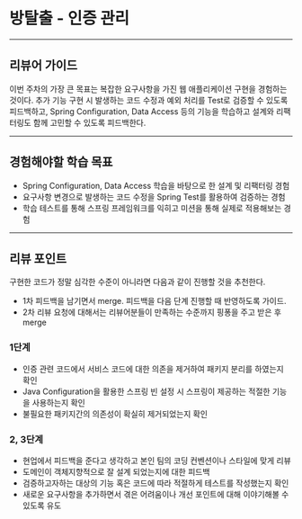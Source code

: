 # 방탈출 - 인증 관리

---
## 리뷰어 가이드
이번 주차의 가장 큰 목표는 복잡한 요구사항을 가진 웹 애플리케이션 구현을 경험하는 것이다.
추가 기능 구현 시 발생하는 코드 수정과 예외 처리를 Test로 검증할 수 있도록 피드백하고,
Spring Configuration, Data Access 등의 기능을 학습하고 설계와 리팩터링도 함께 고민할 수 있도록 피드백한다.

---
## 경험해야할 학습 목표
- Spring Configuration, Data Access 학습을 바탕으로 한 설계 및 리팩터링 경험
- 요구사항 변경으로 발생하는 코드 수정을 Spring Test를 활용하여 검증하는 경험 
- 학습 테스트를 통해 스프링 프레임워크를 익히고 미션을 통해 실제로 적용해보는 경험

---
## 리뷰 포인트

구현한 코드가 정말 심각한 수준이 아니라면 다음과 같이 진행할 것을 추천한다.
* 1차 피드백을 남기면서 merge. 피드백을 다음 단계 진행할 때 반영하도록 가이드.
* 2차 리뷰 요청에 대해서는 리뷰어분들이 만족하는 수준까지 핑퐁을 주고 받은 후 merge

### 1단계
- 인증 관련 코드에서 서비스 코드에 대한 의존을 제거하여 패키지 분리를 하였는지 확인
- Java Configuration을 활용한 스프링 빈 설정 시 스프링이 제공하는 적절한 기능을 사용하는지 확인
- 불필요한 패키지간의 의존성이 확실히 제거되었는지 확인 

### 2, 3단계
- 현업에서 피드백을 준다고 생각하고 본인 팀의 코딩 컨벤션이나 스타일에 맞게 리뷰
- 도메인이 객체지향적으로 잘 설계 되었는지에 대한 피드백
- 검증하고자하는 대상의 기능 혹은 코드에 따라 적절하게 테스트를 작성했는지 확인
- 새로운 요구사항을 추가하면서 겪은 어려움이나 개선 포인트에 대해 이야기해볼 수 있도록 유도
